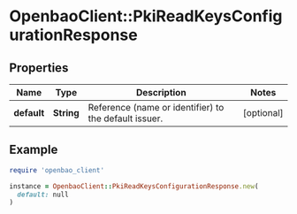 # OpenbaoClient::PkiReadKeysConfigurationResponse

## Properties

| Name | Type | Description | Notes |
| ---- | ---- | ----------- | ----- |
| **default** | **String** | Reference (name or identifier) to the default issuer. | [optional] |

## Example

```ruby
require 'openbao_client'

instance = OpenbaoClient::PkiReadKeysConfigurationResponse.new(
  default: null
)
```

